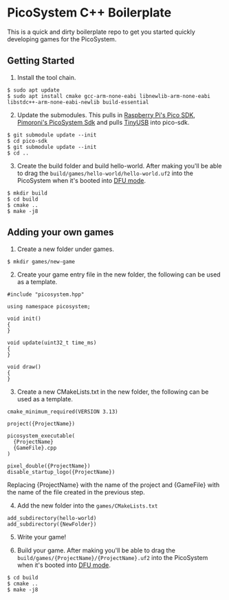 # PicoSystem C++ Boilerplate

This is a quick and dirty boilerplate repo to get you started quickly developing games for the PicoSystem.

## Getting Started

1. Install the tool chain.
```
$ sudo apt update
$ sudo apt install cmake gcc-arm-none-eabi libnewlib-arm-none-eabi libstdc++-arm-none-eabi-newlib build-essential
```

2. Update the submodules.
This pulls in [Raspberry Pi's Pico SDK](https://github.com/raspberrypi/pico-sdk), [Pimoroni's PicoSystem Sdk](https://github.com/raspberrypi/pico-sdk) and pulls [TinyUSB](https://github.com/hathach/tinyusb) into pico-sdk.
```
$ git submodule update --init
$ cd pico-sdk
$ git submodule update --init
$ cd ..
```

3. Create the build folder and build hello-world.
After making you'll be able to drag the `build/games/hello-world/hello-world.uf2` into the PicoSystem when it's booted into [DFU mode](https://github.com/pimoroni/picosystem#booting-picosystem-into-dfu-mode).
```
$ mkdir build
$ cd build
$ cmake ..
$ make -j8
```

## Adding your own games

1. Create a new folder under games.
```
$ mkdir games/new-game
```

2. Create your game entry file in the new folder, the following can be used as a template.
```
#include "picosystem.hpp"

using namespace picosystem;

void init()
{
}

void update(uint32_t time_ms)
{
}

void draw()
{
}
```

3. Create a new CMakeLists.txt in the new folder, the following can be used as a template.
```
cmake_minimum_required(VERSION 3.13)

project({ProjectName})

picosystem_executable(
  {ProjectName}
  {GameFile}.cpp
)

pixel_double({ProjectName})
disable_startup_logo({ProjectName})
```
Replacing {ProjectName} with the name of the project and {GameFile} with the name of the file created in the previous step.

4. Add the new folder into the `games/CMakeLists.txt`
```
add_subdirectory(hello-world)
add_subdirectory({NewFolder})
```

5. Write your game!

6. Build your game.
After making you'll be able to drag the `build/games/{ProjectName}/{ProjectName}.uf2` into the PicoSystem when it's booted into [DFU mode](#booting-picosystem-into-dfu-mode).
```
$ cd build
$ cmake ..
$ make -j8
```